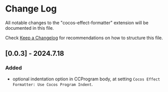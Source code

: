 # Change Log

All notable changes to the "cocos-effect-formatter" extension will be documented in this file.

Check [Keep a Changelog](http://keepachangelog.com/) for recommendations on how to structure this file.

## [0.0.3] - 2024.7.18

### Added

- optional indentation option in CCProgram body, at setting `Cocos Effect Formatter: Use Cocos Program Indent`.

